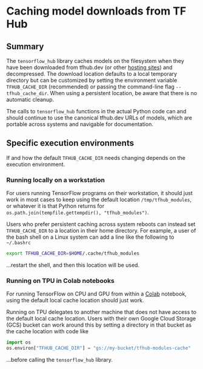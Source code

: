 <!--* freshness: { owner: 'arnoegw' reviewed: '2020-07-06' } *-->

# Caching model downloads from TF Hub

## Summary

The `tensorflow_hub` library caches models on the filesystem when they have been
downloaded from tfhub.dev (or other [hosting sites](hosting.md)) and
decompressed. The download location defaults to a local temporary directory but
can be customized by setting the environment variable `TFHUB_CACHE_DIR`
(recommended) or passing the command-line flag `--tfhub_cache_dir`. When using a
persistent location, be aware that there is no automatic cleanup.

The calls to `tensorflow_hub` functions in the actual Python code can and should
continue to use the canonical tfhub.dev URLs of models, which are portable
across systems and navigable for documentation.

## Specific execution environments

If and how the default `TFHUB_CACHE_DIR` needs changing depends on the execution
environment.

### Running locally on a workstation

For users running TensorFlow programs on their workstation, it should just work
in most cases to keep using the default location `/tmp/tfhub_modules`, or
whatever it is that Python returns for `os.path.join(tempfile.gettempdir(),
"tfhub_modules")`.

Users who prefer persistent caching across system reboots can instead set
`TFHUB_CACHE_DIR` to a location in their home directory. For example, a user of
the bash shell on a Linux system can add a line like the following to
`~/.bashrc`

```bash
export TFHUB_CACHE_DIR=$HOME/.cache/tfhub_modules
```

...restart the shell, and then this location will be used.

### Running on TPU in Colab notebooks

For running TensorFlow on CPU and GPU from within a
[Colab](https://colab.research.google.com/) notebook,
using the default local cache location should just work.

Running on TPU delegates to another machine that does not have access
to the default local cache location. Users with their own Google Cloud Storage
(GCS) bucket can work around this by setting a directory in that bucket as the
cache location with code like

```python
import os
os.environ["TFHUB_CACHE_DIR"] = "gs://my-bucket/tfhub-modules-cache"
```

...before calling the `tensorflow_hub` library.

